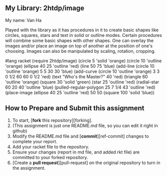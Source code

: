 
## My Library: 2htdp/image
My name: Van Ha

Played with the library as it has procedures in it to create basic shapes like circles, squares, stars and text in solid or
outline modes. Certain procedures will combine some basic shapes with other shapes. One can overlay the images and/or place
an image on top of another at the position of one's choosing. Images can also be manipulated by scaling, rotation, cropping.

#lang racket
(require 2htdp/image)
(circle 5 'solid 'orange)
(circle 10 'outline 'orange)
(ellipse 40 25 'outline 'red)
(line 50 75 'blue)
(add-line (circle 10 'outline 'orange) 5 5 30 30 'blue)
(add-curve (circle 10 'outline 'orange) 3 3 0 1/2 60 60 0 1/2 'red)
(text "Who's the Master?" 40 'red)
(triangle 60 'outline 'orange)
(square 30 'solid 'green)
(star 25 'outline 'red)
(radial-star 60 20 40 'outline 'blue)
(pulled-regular-polygon 25 7 1/4 43 'outline 'red)
(place-image (ellipse 40 25 'outline 'red) 50 50 (square 100 'solid 'blue))

## How to Prepare and Submit this assignment

1. To start, [**fork** this repository][forking]. 
  2. (This assignment is just one README.md file, so you can edit it right in github)
1. Modify the README.md file and [**commit**][ref-commit] changes to complete your report.
1. Add your racket file to the repository. 
1. Ensure your changes (report in md file, and added rkt file) are committed to your forked repository.
1. [Create a **pull request**][pull-request] on the original repository to turn in the assignment.
